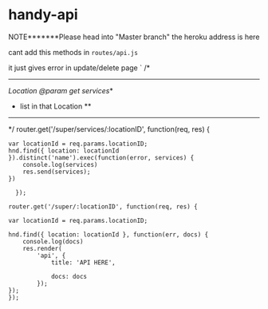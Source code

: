 # handy-api
NOTE*******Please head into "Master branch"   the heroku address is here




cant add this methods in `routes/api.js`

it just gives error in update/delete page
`
 /*
 *******************************
 *Location @param get services** 
 *    list in that Location   **
 *******************************
 */
router.get('/super/services/:locationID', function(req, res) {

    var locationId = req.params.locationID;
    hnd.find({ location: locationId }).distinct('name').exec(function(error, services) {
        console.log(services)
        res.send(services);
    })

      });

    router.get('/super/:locationID', function(req, res) {

    var locationId = req.params.locationID;

    hnd.find({ location: locationId }, function(err, docs) {
        console.log(docs)
        res.render(
            'api', {
                title: 'API HERE',

                docs: docs
            });
    });
    });

